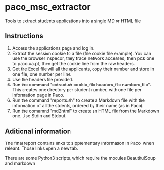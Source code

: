 # paco_msc_extractor
Tools to extract students applications into a single MD or HTML file

## Instructions

1. Access the applications page and log in.
2. Extract the session cookie to a file (file cookie file example). You can use the browser inspecor, they trace network accesses, then pick one to paco.ua.pt, then get the cookie line from the raw headers.
3. Get the Excel file will all the applicants, copy their number and store in one file, one number per line.
4. Use the headers file provided.
5. Run the command "extract.sh cookie_file headers_file numbers_file". This creates one directory per student number, with one file per information page in Paco.
6. Run the command "reports.sh" to create a Markdown file with the information of all the stdents, ordered by their name (as in Paco).
7. Run the comamnd "md2html" to create an HTML file from the Markdown one. Use Stdin and Stdout.

## Aditional information

The final report contains links to sipplementary information in Paco, when releant. Those links open a new tab.

There are some Python3 scripts, which require the modules BeautifulSoup and markdown
